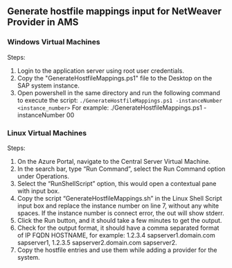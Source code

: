 ## Generate hostfile mappings input for NetWeaver Provider in AMS

### Windows Virtual Machines

Steps:

1. Login to the application server using root user credentials.
2. Copy the "GenerateHostfileMappings.ps1" file to the Desktop on the SAP system instance.
3. Open powershell in the same directory and run the following command to execute the script:
```./GenerateHostfileMappings.ps1 -instanceNumber <instance_number>```
For example: ./GenerateHostfileMappings.ps1 -instanceNumber 00

### Linux Virtual Machines

Steps:

1. On the Azure Portal, navigate to the Central Server Virtual Machine.
2. In the search bar, type “Run Command”, select the Run Command option under Operations.
3. Select the “RunShellScript” option, this would open a contextual pane with input box.
4. Copy the script “GenerateHostfileMappings.sh” in the Linux Shell Script input box and replace the instance number on line 7, without any white spaces. If the instance number is connect error, the out will show stderr. 
5. Click the Run button, and it should take a few minutes to get the output.
6. Check for the output format, it should have a comma separated format of IP FQDN HOSTNAME, for example: 1.2.3.4 sapserver1.domain.com sapserver1, 1.2.3.5 sapserver2.domain.com sapserver2.
7. Copy the hostfile entries and use them while adding a provider for the system.